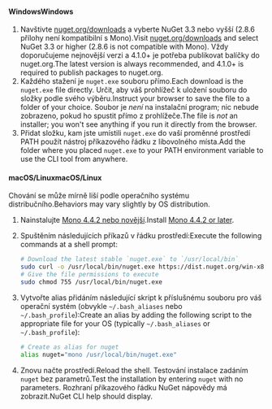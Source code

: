 #### <a name="windows"></a><span data-ttu-id="7075f-101">Windows</span><span class="sxs-lookup"><span data-stu-id="7075f-101">Windows</span></span>

1. <span data-ttu-id="7075f-102">Navštivte [nuget.org/downloads](https://nuget.org/downloads) a vyberte NuGet 3.3 nebo vyšší (2.8.6 přílohy není kompatibilní s Mono).</span><span class="sxs-lookup"><span data-stu-id="7075f-102">Visit [nuget.org/downloads](https://nuget.org/downloads) and select NuGet 3.3 or higher (2.8.6 is not compatible with Mono).</span></span> <span data-ttu-id="7075f-103">Vždy doporučujeme nejnovější verzi a 4.1.0+ je potřeba publikovat balíčky do nuget.org.</span><span class="sxs-lookup"><span data-stu-id="7075f-103">The latest version is always recommended, and 4.1.0+ is required to publish packages to nuget.org.</span></span>
1. <span data-ttu-id="7075f-104">Každého stažení je `nuget.exe` souboru přímo.</span><span class="sxs-lookup"><span data-stu-id="7075f-104">Each download is the `nuget.exe` file directly.</span></span> <span data-ttu-id="7075f-105">Určit, aby váš prohlížeč k uložení souboru do složky podle svého výběru.</span><span class="sxs-lookup"><span data-stu-id="7075f-105">Instruct your browser to save the file to a folder of your choice.</span></span> <span data-ttu-id="7075f-106">Soubor je *není* na instalační program; nic nebude zobrazeno, pokud ho spustit přímo z prohlížeče.</span><span class="sxs-lookup"><span data-stu-id="7075f-106">The file is *not* an installer; you won't see anything if you run it directly from the browser.</span></span>
1. <span data-ttu-id="7075f-107">Přidat složku, kam jste umístili `nuget.exe` do vaší proměnné prostředí PATH použít nástroj příkazového řádku z libovolného místa.</span><span class="sxs-lookup"><span data-stu-id="7075f-107">Add the folder where you placed `nuget.exe` to your PATH environment variable to use the CLI tool from anywhere.</span></span>

#### <a name="macoslinux"></a><span data-ttu-id="7075f-108">macOS/Linux</span><span class="sxs-lookup"><span data-stu-id="7075f-108">macOS/Linux</span></span>

<span data-ttu-id="7075f-109">Chování se může mírně liší podle operačního systému distribučního.</span><span class="sxs-lookup"><span data-stu-id="7075f-109">Behaviors may vary slightly by OS distribution.</span></span>

1. <span data-ttu-id="7075f-110">Nainstalujte [Mono 4.4.2 nebo novější](http://www.mono-project.com/docs/getting-started/install/).</span><span class="sxs-lookup"><span data-stu-id="7075f-110">Install [Mono 4.4.2 or later](http://www.mono-project.com/docs/getting-started/install/).</span></span>

1. <span data-ttu-id="7075f-111">Spuštěním následujících příkazů v řádku prostředí:</span><span class="sxs-lookup"><span data-stu-id="7075f-111">Execute the following commands at a shell prompt:</span></span>

    ```bash
    # Download the latest stable `nuget.exe` to `/usr/local/bin`
    sudo curl -o /usr/local/bin/nuget.exe https://dist.nuget.org/win-x86-commandline/latest/nuget.exe
    # Give the file permissions to execute
    sudo chmod 755 /usr/local/bin/nuget.exe
    ```

1. <span data-ttu-id="7075f-112">Vytvořte alias přidáním následující skript k příslušnému souboru pro váš operační systém (obvykle `~/.bash_aliases` nebo `~/.bash_profile`):</span><span class="sxs-lookup"><span data-stu-id="7075f-112">Create an alias by adding the following script to the appropriate file for your OS (typically `~/.bash_aliases` or `~/.bash_profile`):</span></span>

    ```bash
    # Create as alias for nuget
    alias nuget="mono /usr/local/bin/nuget.exe"
    ```

1. <span data-ttu-id="7075f-113">Znovu načte prostředí.</span><span class="sxs-lookup"><span data-stu-id="7075f-113">Reload the shell.</span></span>  <span data-ttu-id="7075f-114">Testování instalace zadáním `nuget` bez parametrů.</span><span class="sxs-lookup"><span data-stu-id="7075f-114">Test the installation by entering `nuget` with no parameters.</span></span> <span data-ttu-id="7075f-115">Rozhraní příkazového řádku NuGet nápovědy má zobrazit.</span><span class="sxs-lookup"><span data-stu-id="7075f-115">NuGet CLI help should display.</span></span>